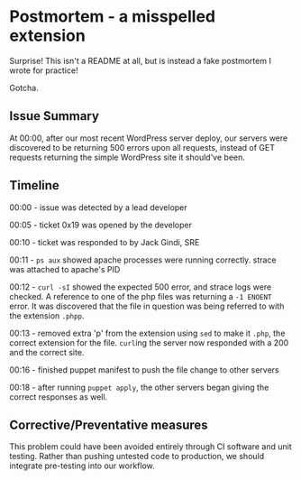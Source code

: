 # Postmortem - a misspelled extension

Surprise! This isn't a README at all, but is instead a fake postmortem I wrote for practice!

Gotcha.

## Issue Summary
At 00:00, after our most recent WordPress server deploy, our servers were discovered to be returning 500 errors upon all requests, instead of GET requests returning the simple WordPress site it should've been.

## Timeline
00:00 - issue was detected by a lead developer

00:05 - ticket 0x19 was opened by the developer

00:10 - ticket was responded to by Jack Gindi, SRE

00:11 - `ps aux` showed apache processes were running correctly. strace was attached to apache's PID

00:12 - `curl -sI` showed the expected 500 error, and strace logs were checked. A reference to one of the php files was returning a `-1 ENOENT` error. It was discovered that the file in question was being referred to with the extension `.phpp`.

00:13 - removed extra 'p' from the extension using `sed` to make it `.php`, the correct extension for the file. `curl`ing the server now responded with a 200 and the correct site.

00:16 - finished puppet manifest to push the file change to other servers

00:18 - after running `puppet apply`, the other servers began giving the correct responses as well.

## Corrective/Preventative measures

This problem could have been avoided entirely through CI software and unit testing. Rather than pushing untested code to production, we should integrate pre-testing into our workflow.

